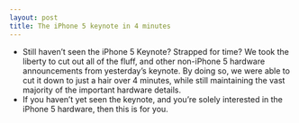 ```yaml
---
layout: post
title: The iPhone 5 keynote in 4 minutes
---
```

* Still haven’t seen the iPhone 5 Keynote? Strapped for time? We took the liberty to cut out all of the fluff, and other non-iPhone 5 hardware announcements from yesterday’s keynote. By doing so, we were able to cut it down to just a hair over 4 minutes, while still maintaining the vast majority of the important hardware details.
* If you haven’t yet seen the keynote, and you’re solely interested in the iPhone 5 hardware, then this is for you.

